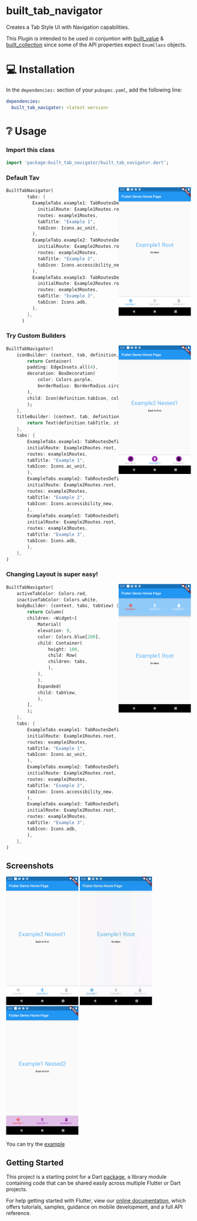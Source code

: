 # built_tab_navigator

Creates a Tab Style UI with Navigation capabilities.

This Plugin is intended to be used in conjuntion with [built_value](://pub.dev/packages/built_value) & [built_collection](https://github.com/google/built_collection.dart) since some of the API properties expect  `EnumClass` objects.

# 💻 Installation
In the `dependencies:` section of your `pubspec.yaml`, add the following line:

```yaml
dependencies:
  built_tab_navigator: <latest version>
```

# ❔ Usage

### Import this class

```dart
import 'package:built_tab_navigator/built_tab_navigator.dart';
```

### Default Tav

<img src="https://raw.githubusercontent.com/victorevox/built_tab_navigator/master/example/Screenshot_1.png" align = "right" height = "350" alt="Network">

```dart
BuiltTabNavigator(
        tabs: {
          ExampleTabs.example1: TabRoutesDefinition(
            initialRoute: Example1Routes.root,
            routes: example1Routes,
            tabTitle: "Example 1",
            tabIcon: Icons.ac_unit,
          ),
          ExampleTabs.example2: TabRoutesDefinition(
            initialRoute: Example2Routes.root,
            routes: example2Routes,
            tabTitle: "Example 2",
            tabIcon: Icons.accessibility_new,
          ),
          ExampleTabs.example3: TabRoutesDefinition(
            initialRoute: Example2Routes.root,
            routes: example3Routes,
            tabTitle: "Example 3",
            tabIcon: Icons.adb,
          ),
        },
      )
  ```

### Try Custom Builders

  <img src="https://raw.githubusercontent.com/victorevox/built_tab_navigator/master/example/Screenshot_3.png" align = "right" height = "350" alt="Network">

```dart
BuiltTabNavigator(
    iconBuilder: (context, tab, definition, selected) {
        return Container(
        padding: EdgeInsets.all(4),
        decoration: BoxDecoration(
            color: Colors.purple,
            borderRadius: BorderRadius.circular(20),
        ),
        child: Icon(definition.tabIcon, color: selected? Colors.white : Colors.black,),
        );
    },
    titleBuilder: (context, tab, definition, selected) {
        return Text(definition.tabTitle, style: TextStyle(fontSize: 20, color: selected? Colors.purple : Colors.grey),);
    },
    tabs: {
        ExampleTabs.example1: TabRoutesDefinition(
        initialRoute: Example1Routes.root,
        routes: example1Routes,
        tabTitle: "Example 1",
        tabIcon: Icons.ac_unit,
        ),
        ExampleTabs.example2: TabRoutesDefinition(
        initialRoute: Example2Routes.root,
        routes: example2Routes,
        tabTitle: "Example 2",
        tabIcon: Icons.accessibility_new,
        ),
        ExampleTabs.example3: TabRoutesDefinition(
        initialRoute: Example2Routes.root,
        routes: example3Routes,
        tabTitle: "Example 3",
        tabIcon: Icons.adb,
        ),
    },
)
```
### Changing Layout is super easy!

  <img src="https://raw.githubusercontent.com/victorevox/built_tab_navigator/master/example/Screenshot_5.png" align = "right" height = "350" alt="Network">

```dart
BuiltTabNavigator(
    activeTabColor: Colors.red,
    inactiveTabColor: Colors.white,
    bodyBuilder: (context, tabs, tabView) {
        return Column(
        children: <Widget>[
            Material(
            elevation: 9,
            color: Colors.blue[200],
            child: Container(
                height: 100,
                child: Row(
                children: tabs,
                ),
            ),
            ),
            Expanded(
            child: tabView,
            ),
        ],
        );
    },
    tabs: {
        ExampleTabs.example1: TabRoutesDefinition(
        initialRoute: Example1Routes.root,
        routes: example1Routes,
        tabTitle: "Example 1",
        tabIcon: Icons.ac_unit,
        ),
        ExampleTabs.example2: TabRoutesDefinition(
        initialRoute: Example2Routes.root,
        routes: example2Routes,
        tabTitle: "Example 2",
        tabIcon: Icons.accessibility_new,
        ),
        ExampleTabs.example3: TabRoutesDefinition(
        initialRoute: Example2Routes.root,
        routes: example3Routes,
        tabTitle: "Example 3",
        tabIcon: Icons.adb,
        ),
    },
)
```

## Screenshots
<img src="https://raw.githubusercontent.com/victorevox/built_tab_navigator/master/example/Screenshot_2.png"  height = "350" alt="Network">
<img src="https://raw.githubusercontent.com/victorevox/built_tab_navigator/master/example/example.gif"  height = "350" alt="Network">
<img src="https://raw.githubusercontent.com/victorevox/built_tab_navigator/master/example/Screenshot_4.png"  height = "350" alt="Network">

You can try the [example](https://github.com/victorevox/built_tab_navigator/tree/master/example)

## Getting Started

This project is a starting point for a Dart
[package](https://flutter.dev/developing-packages/),
a library module containing code that can be shared easily across
multiple Flutter or Dart projects.

For help getting started with Flutter, view our 
[online documentation](https://flutter.dev/docs), which offers tutorials, 
samples, guidance on mobile development, and a full API reference.
